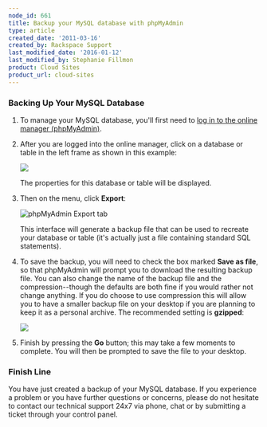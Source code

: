 ```yaml
---
node_id: 661
title: Backup your MySQL database with phpMyAdmin
type: article
created_date: '2011-03-16'
created_by: Rackspace Support
last_modified_date: '2016-01-12'
last_modified_by: Stephanie Fillmon
product: Cloud Sites
product_url: cloud-sites
---
```




### Backing Up Your MySQL Database

1.  To manage your MySQL database, you'll first need to [log in to the online manager (phpMyAdmin)](/how-to/rackspace-cloud-sites-essentials-phpmyadmin-database-management-interface).

2.  After you are logged into the online manager, click on a database or
    table in the left frame as shown in this example:

    ![](http://c5018549.r49.cf2.rackcdn.com/phpmyadmin-dbs.png)

    The properties for this database or table will be displayed.

3.  Then on the menu, click **Export**:

    ![phpMyAdmin Export tab](http://c5018549.r49.cf2.rackcdn.com/phpmyadmin-export.png)

    This interface will generate a backup file that can be used to
    recreate your database or table (it's actually just a file
    containing standard SQL statements).

4.  To save the backup, you will need to check the box marked **Save as
    file**, so that phpMyAdmin will prompt you to download the resulting
    backup file. You can also change the name of the backup file and the
    compression--though the defaults are both fine if you would rather
    not change anything. If you do choose to use compression this will
    allow you to have a smaller backup file on your desktop if you are
    planning to keep it as a personal archive. The recommended setting
    is **gzipped**:

    ![](http://c5018549.r49.cf2.rackcdn.com/phpmyadmin-saveasfile.png)

5.  Finish by pressing the **Go** button; this may take a few moments
    to complete. You will then be prompted to save the file to
    your desktop.

### Finish Line

You have just created a backup of your MySQL database. If you experience a problem or you have further questions or concerns,
please do not hesitate to contact our technical support 24x7 via phone,
chat or by submitting a ticket through your control panel.
